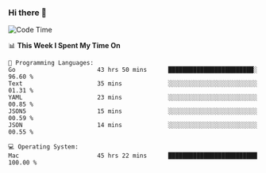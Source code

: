 ### Hi there 👋

<!--
**CrazyCollin/crazycollin** is a ✨ _special_ ✨ repository because its `README.md` (this file) appears on your GitHub profile.

Here are some ideas to get you started:

- 🔭 I’m currently working on ...
- 🌱 I’m currently learning ...
- 👯 I’m looking to collaborate on ...
- 🤔 I’m looking for help with ...
- 💬 Ask me about ...
- 📫 How to reach me: ...
- 😄 Pronouns: ...
- ⚡ Fun fact: ...
-->

<!--START_SECTION:waka-->
![Code Time](http://img.shields.io/badge/Code%20Time-4%2C268%20hrs%2051%20mins-blue)

📊 **This Week I Spent My Time On** 

```text
💬 Programming Languages: 
Go                       43 hrs 50 mins      ████████████████████████░   96.60 % 
Text                     35 mins             ░░░░░░░░░░░░░░░░░░░░░░░░░   01.31 % 
YAML                     23 mins             ░░░░░░░░░░░░░░░░░░░░░░░░░   00.85 % 
JSON5                    15 mins             ░░░░░░░░░░░░░░░░░░░░░░░░░   00.59 % 
JSON                     14 mins             ░░░░░░░░░░░░░░░░░░░░░░░░░   00.55 % 

💻 Operating System: 
Mac                      45 hrs 22 mins      █████████████████████████   100.00 % 
```


<!--END_SECTION:waka-->
